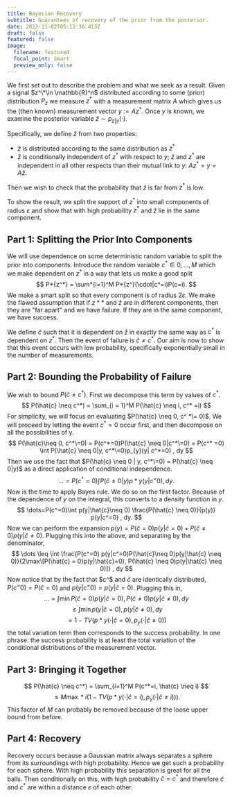 ```yaml
---
title: Bayesian Recovery
subtitle: Guarantees of recovery of the prior from the posterior.
date: 2022-11-02T05:13:30.413Z
draft: false
featured: false
image:
  filename: featured
  focal_point: Smart
  preview_only: false
---
```

We first set out to describe the problem and what we seek as a result. Given a signal $z^\*\in \mathbb{R}^n$ distributed according to some (prior) distribution $P_{z}$ we measure $z^*$ with a measurement matrix $A$ which gives us the (then known) measurement vector $y:= Az^*$. Once $y$ is known, we examine the posterior variable $\hat{z} \sim p_{z|y}(\cdot)$. 

Specifically, we define $\hat{z}$ from two properties:

* $\hat{z}$ is distributed according to the same distribution as $z^*$
* $\hat{z}$ is conditionally independent of $z^*$ with respect to $y$;  $\hat{z}$ and $z^*$ are independent in all other respects than their mutual link to $y$: $Az^*=y=A\hat{z}$.

Then we wish to check that the probability that $\hat{z}$ is far from $z^*$ is low. 

To show the result, we split the support of  $z^*$ into small components of radius $\varepsilon$ and show that with high probability $z^*$ and $\hat{z}$ lie in the same component.

## Part 1: Splitting the Prior Into Components

We will use dependence on some deterministic random variable to split the prior into components. Introduce the random variable $c^ *\in { 0,\dots,M }$ which we make dependent on $z^*$ in a way that lets us make a good split
$$
P*{z^*} = \sum*{i=1}^M P*{z^}(\cdot|c^=i)P(c=i).
$$
We make a smart split so that every component is of radius $2\varepsilon$. We make the flawed assumption that if $z*{*}$ and $\hat{z}$ are in different components, then they are "far apart" and we have failure. If they are in the same component, we have success.

We define $\hat{c}$ such that it is dependent on $\hat{z}$ in exactly the same way as $c^*$ is dependent on $z^*$. Then the event of failure is ${\hat{c} \neq c^*}$. Our aim is now to show that this event occurs with low probability, specifically exponentially small in the number of measurements.

## Part 2: Bounding the Probability of Failure

We wish to bound $P(\hat{c} \neq c^*)$. First we decompose this term by values of $c^*$.
$$
P(\hat{c} \neq c^*) = \sum_{i = 1}^M P(\hat{c} \neq i, c^* =i)
$$
For simplicity, we will focus on evaluating $P(\hat{c} \neq 0, c^ *\= 0)$. We will proceed by letting the event ${ c^* = 0 }$ occur first, and then decompose on all the possibilities of y.
$$
P(\hat{c}\neq 0, c^*\=0) = P(c^*=0)P(\hat{c} \neq 0|c^*\=0) = P(c^* =0) \int P(\hat{c} \neq 0|y, c^*\=0)p_{y}(y| c^*=0) , dy
$$
Then we use the fact that $P(\hat{c} \neq 0 | y, c^*\=0) = P(\hat{c} \neq 0|y)$ as a direct application of conditional independence.
$$
\dots = P(c^* =0) \int P(\hat{c} \neq 0|y)p*{y}(y|c^=0) , dy.
$$
Now is the time to apply Bayes rule. We do so on the first factor. Because of the dependence of $y$ on the integral, this converts to a density function in $y$.
$$
\dots=P(c^=0)\int p(y|\hat{c}\neq 0) \frac{P(\hat{c} \neq 0)}{p(y)} p(y|c^=0) , dy.
$$
Now we can perform the expansion $p(y) = P(\hat{c}=0)p(y|\hat{c}=0) + P(\hat{c} \neq 0)p(y|\hat{c}\neq 0)$. Plugging this into the above, and separating by the denominator,
$$
\dots \leq \int \frac{P(c^=0) p(y|c^=0)P(\hat{c}\neq 0)p(y|\hat{c} \neq 0)}{2\max\[P(\hat{c} = 0)p(y|\hat{c}=0), P(\hat{c} \neq 0)p(y|\hat{c} \neq 0)]} , dy
$$
Now notice that by the fact that $c^$ and $\hat{c}$ are identically distributed, $P(c^=0) = P(\hat{c}=0)$ and $p(y|c^=0) = p(y|\hat{c}=0)$. Plugging this in,
$$
\dots = \int \min{P(\hat{c}=0)p(y|\hat{c}=0), P(\hat{c}\neq 0)p(y|\hat{c} \neq 0)} , dy 
$$
$$
\leq \int \min{p(y|\hat{c}=0),p(y|\hat{c}\neq 0)} , dy
$$
$$
=1 - TV(p*{y}(\cdot|\hat{c}=0), p_{y}(\cdot|\hat{c} \neq 0))
$$
the total variation term then corresponds to the success probability. In one phrase: the success probability is at least the total variation of the conditional distributions of the measurement vector.

## Part 3: Bringing it Together

$$
P(\hat{c} \neq c^*) = \sum_{i=1}^M P(c^*=i, \hat{c} \neq i)
$$
$$
\leq M \max*{i}(1-TV(p*{y}(\cdot|\hat{c}=i), p_{y}(\cdot|\hat{c} \neq i))).
$$
This factor of $M$ can probably be removed because of the loose upper bound from before.

## Part 4: Recovery

Recovery occurs because a Gaussian matrix always separates a sphere from its surroundings with high probability. Hence we get such a probability for each sphere. With high probability this separation is great for all the balls. Then conditionally on this, with high probability $\hat{c} = c^*$ and therefore $\hat{c}$ and $c^*$ are within a distance $\varepsilon$ of each other.